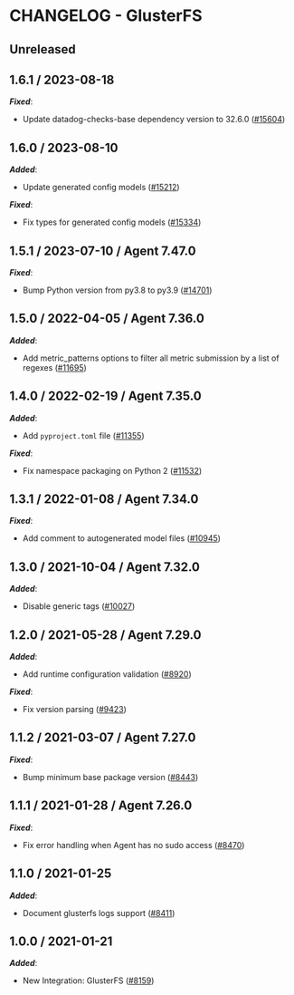 # CHANGELOG - GlusterFS

## Unreleased

## 1.6.1 / 2023-08-18

***Fixed***:

* Update datadog-checks-base dependency version to 32.6.0 ([#15604](https://github.com/DataDog/integrations-core/pull/15604))

## 1.6.0 / 2023-08-10

***Added***:

* Update generated config models ([#15212](https://github.com/DataDog/integrations-core/pull/15212))

***Fixed***:

* Fix types for generated config models ([#15334](https://github.com/DataDog/integrations-core/pull/15334))

## 1.5.1 / 2023-07-10 / Agent 7.47.0

***Fixed***:

* Bump Python version from py3.8 to py3.9 ([#14701](https://github.com/DataDog/integrations-core/pull/14701))

## 1.5.0 / 2022-04-05 / Agent 7.36.0

***Added***:

* Add metric_patterns options to filter all metric submission by a list of regexes ([#11695](https://github.com/DataDog/integrations-core/pull/11695))

## 1.4.0 / 2022-02-19 / Agent 7.35.0

***Added***:

* Add `pyproject.toml` file ([#11355](https://github.com/DataDog/integrations-core/pull/11355))

***Fixed***:

* Fix namespace packaging on Python 2 ([#11532](https://github.com/DataDog/integrations-core/pull/11532))

## 1.3.1 / 2022-01-08 / Agent 7.34.0

***Fixed***:

* Add comment to autogenerated model files ([#10945](https://github.com/DataDog/integrations-core/pull/10945))

## 1.3.0 / 2021-10-04 / Agent 7.32.0

***Added***:

* Disable generic tags ([#10027](https://github.com/DataDog/integrations-core/pull/10027))

## 1.2.0 / 2021-05-28 / Agent 7.29.0

***Added***:

* Add runtime configuration validation ([#8920](https://github.com/DataDog/integrations-core/pull/8920))

***Fixed***:

* Fix version parsing ([#9423](https://github.com/DataDog/integrations-core/pull/9423))

## 1.1.2 / 2021-03-07 / Agent 7.27.0

***Fixed***:

* Bump minimum base package version ([#8443](https://github.com/DataDog/integrations-core/pull/8443))

## 1.1.1 / 2021-01-28 / Agent 7.26.0

***Fixed***:

* Fix error handling when Agent has no sudo access ([#8470](https://github.com/DataDog/integrations-core/pull/8470))

## 1.1.0 / 2021-01-25

***Added***:

* Document glusterfs logs support ([#8411](https://github.com/DataDog/integrations-core/pull/8411))

## 1.0.0 / 2021-01-21

***Added***:

* New Integration: GlusterFS ([#8159](https://github.com/DataDog/integrations-core/pull/8159))

